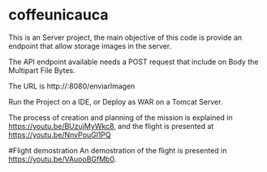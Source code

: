 # coffeunicauca
This is an Server project, the main objective of this code is provide an endpoint that allow storage images in the server. 

The API endpoint available needs a POST request that include on Body the Multipart File Bytes. 

The URL is 
  http://<YOUR-IP-SERVER>:8080/enviarImagen
  
 
Run the Project on a IDE, or Deploy as WAR on a Tomcat Server.

The process of creation and planning of the mission is explained in https://youtu.be/BUzujMyWkc8,
and the flight is presented at https://youtu.be/NnvPouGl1PQ

#Flight demostration
An demostration of the flight is presented in https://youtu.be/VAuooBGfMb0.



